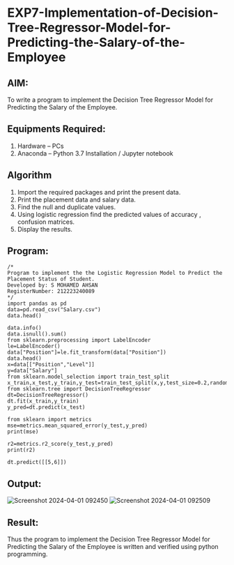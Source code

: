 # EXP7-Implementation-of-Decision-Tree-Regressor-Model-for-Predicting-the-Salary-of-the-Employee

## AIM:
To write a program to implement the Decision Tree Regressor Model for Predicting the Salary of the Employee.

## Equipments Required:
1. Hardware – PCs
2. Anaconda – Python 3.7 Installation / Jupyter notebook

## Algorithm
1. Import the required packages and print the present data.
2. Print the placement data and salary data.
3. Find the null and duplicate values. 
4. Using logistic regression find the predicted values of accuracy , confusion matrices.
5. Display the results.
   
## Program:
```
/*
Program to implement the the Logistic Regression Model to Predict the Placement Status of Student.
Developed by: S MOHAMED AHSAN
RegisterNumber: 212223240089
*/
import pandas as pd
data=pd.read_csv("Salary.csv")
data.head()

data.info()
data.isnull().sum()
from sklearn.preprocessing import LabelEncoder
le=LabelEncoder()
data["Position"]=le.fit_transform(data["Position"])
data.head()
x=data[["Position","Level"]]
y=data["Salary"]
from sklearn.model_selection import train_test_split
x_train,x_test,y_train,y_test=train_test_split(x,y,test_size=0.2,random_state=2)
from sklearn.tree import DecisionTreeRegressor
dt=DecisionTreeRegressor()
dt.fit(x_train,y_train)
y_pred=dt.predict(x_test)

from sklearn import metrics
mse=metrics.mean_squared_error(y_test,y_pred)
print(mse)

r2=metrics.r2_score(y_test,y_pred)
print(r2)

dt.predict([[5,6]])
```

## Output:
![Screenshot 2024-04-01 092450](https://github.com/MOHAMEDAHSAN/Implementation-of-Logistic-Regression-Model-to-Predict-the-Placement-Status-of-Student/assets/139331378/3ba3d398-6bfe-4ace-9970-46afdf78f006)
![Screenshot 2024-04-01 092509](https://github.com/MOHAMEDAHSAN/Implementation-of-Logistic-Regression-Model-to-Predict-the-Placement-Status-of-Student/assets/139331378/76ab28a5-b816-4150-a9b0-86ba766e803d)

## Result:
Thus the program to implement the Decision Tree Regressor Model for Predicting the Salary of the Employee is written and verified using python programming.
